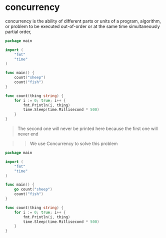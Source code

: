 # concurrency

concurrency is the ability of different parts or units of a program, algorithm, or problem to be executed out-of-order or at the same time simultaneously partial order,

```go
package main

import (
	"fmt"
	"time"
)

func main() {
	count("sheep")
	count("fish")
}

func count(thing string) {
	for i := 0; true; i++ {
		fmt.Println(i, thing)
		time.Sleep(time.Millisecond * 500)
	}
}

```

> The second one will never be printed here because the first one will never end

> > We use Concurrency to solve this problem

```go
package main

import (
	"fmt"
	"time"
)

func main() {
	go count("sheep")
	count("fish")
}

func count(thing string) {
	for i := 0; true; i++ {
		fmt.Println(i, thing)
		time.Sleep(time.Millisecond * 500)
	}
}

```
